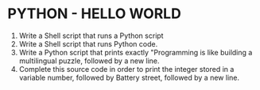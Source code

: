 # PYTHON - HELLO WORLD
1. Write a Shell script that runs a Python script
2. Write a Shell script that runs Python code.
3. Write a Python script that prints exactly "Programming is like building a multilingual puzzle, followed by a new line.
4. Complete this source code in order to print the integer stored in a variable number, followed by Battery street, followed by a new line.
